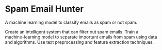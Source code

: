 # Spam Email Hunter
A machine learning model to classify emails as spam or not spam.

Create an intelligent system that can filter out spam emails. 
Train a machine-learning model to separate important emails from spam using data and algorithms. 
Use text preprocessing and feature extraction techniques.
